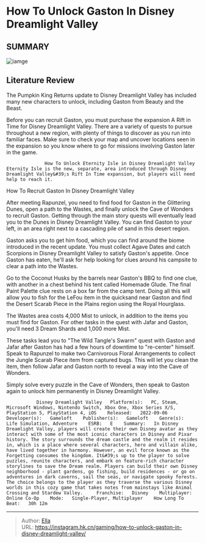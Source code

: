 # How To Unlock Gaston In Disney Dreamlight Valley


## SUMMARY 

![iamge](https://static1.srcdn.com/wordpress/wp-content/uploads/2023/12/how-to-unlock-gaston-in-disney-dreamlight-valley.jpg)

## Literature Review

The Pumpkin King Returns update to Disney Dreamlight Valley has included many new characters to unlock, including Gaston from Beauty and the Beast.





Before you can recruit Gaston, you must purchase the expansion A Rift in Time for Disney Dreamlight Valley. There are a variety of quests to pursue throughout a new region, with plenty of things to discover as you run into familiar faces. Make sure to check your map and uncover locations seen in the expansion so you know where to go for missions involving Gaston later in the game.




                  How To Unlock Eternity Isle in Disney Dreamlight Valley   Eternity Isle is the new, separate, area introduced through Disney Dreamlight Valley&#39;s Rift In Time expansion, but players will need help to reach it.   


 How To Recruit Gaston In Disney Dreamlight Valley 
          

After meeting Rapunzel, you need to find food for Gaston in the Glittering Dunes, open a path to the Wastes, and finally unlock the Cave of Wonders to recruit Gaston. Getting through the main story quests will eventually lead you to the Dunes in Disney Dreamlight Valley. You can find Gaston to your left, in an area right next to a cascading pile of sand in this desert region.

Gaston asks you to get him food, which you can find around the biome introduced in the recent update. You must collect Agave Dates and catch Scorpions in Disney Dreamlight Valley to satisfy Gaston&#39;s appetite. Once Gaston has eaten, he&#39;ll ask for help looking for clues around his campsite to clear a path into the Wastes.




Go to the Coconut Husks by the barrels near Gaston&#39;s BBQ to find one clue, with another in a chest behind his tent called Homemade Glude. The final Paint Palette clue rests on a box far from the camp tent. Doing all this will allow you to fish for the LeFou item in the quicksand near Gaston and find the Desert Scarab Piece in the Plains region using the Royal Hourglass.



The Wastes area costs 4,000 Mist to unlock, in addition to the items you must find for Gaston. For other tasks in the quest with Jafar and Gaston, you&#39;ll need 3 Dream Shards and 1,000 more Mist.




These tasks lead you to &#34;The Wild Tangle&#39;s Swarm&#34; quest with Gaston and Jafar after Gaston has had a few hours of downtime to &#34;re-center&#34; himself. Speak to Rapunzel to make two Carnivorous Floral Arrangements to collect the Jungle Scarab Piece item from captured bugs. This will let you clean the item, then follow Jafar and Gaston north to reveal a way into the Cave of Wonders.




Simply solve every puzzle in the Cave of Wonders, then speak to Gaston again to unlock him permanently in Disney Dreamlight Valley.

               Disney Dreamlight Valley   Platform(s):   PC, Steam, Microsoft Windows, Nintendo Switch, Xbox One, Xbox Series X/S, PlayStation 5, PlayStation 4, iOS    Released:   2022-09-06    Developer(s):   Gameloft    Publisher(s):   Gameloft    Genre(s):   Life Simulation, Adventure    ESRB:   E    Summary:   In Disney Dreamlight Valley, players will create their own Disney avatar as they interact with some of the most iconic characters in Disney and Pixar history. The story surrounds the dream castle and the realm it resides in, which is a place where several characters, hero and villain alike, have lived together in harmony. However, an evil force known as the Forgetting consumes the kingdom. It&#39;s up to the player to solve puzzles, reunite characters, and embark on feature-rich character storylines to save the Dream realm. Players can build their own Disney neighborhood - plant gardens, go fishing, build residences - or go on adventures in dark caverns, sail the seas, or navigate spooky forests. The choice belongs to the player as they traverse the various Disney worlds in this cozy game that takes notes from mainstays like Animal Crossing and Stardew Valley.     Franchise:   Disney    Multiplayer:   Online Co-Op    Mode:   Single-Player, Multiplayer    How Long To Beat:   30h 12m      

---

> Author: [Ella](https://instagram.hk.cn/)  
> URL: https://instagram.hk.cn/gaming/how-to-unlock-gaston-in-disney-dreamlight-valley/  

